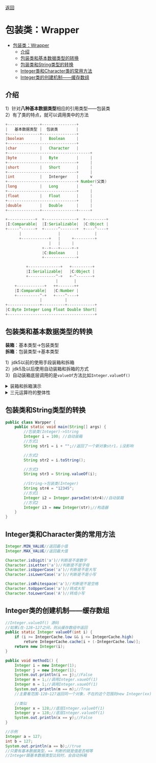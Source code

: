 [返回](常用类.md)

# 包装类：Wrapper
- [包装类：Wrapper](#包装类wrapper)
  - [介绍](#介绍)
  - [包装类和基本数据类型的转换](#包装类和基本数据类型的转换)
  - [包装类和String类型的转换](#包装类和string类型的转换)
  - [Integer类和Character类的常用方法](#integer类和character类的常用方法)
  - [Integer类的创建机制——缓存数组](#integer类的创建机制缓存数组)

## 介绍

1）针对**八种基本数据类型**相应的引用类型——包装类  
2）有了类的特点，就可以调用类中的方法

```java
+--------------+---------------+
|   基本数据类型 |  包装类        |
+--------------+---------------+
|boolean       |   Boolean     |
+------------------------------+
|char          |   Character   |
+------------------------------------+
|byte          |   Byte        |     |
+------------------------------+     |
|short         |   Short       |     |
+------------------------------+     |
|int           |   Interger    |     v
+------------------------------+ Number(父类)
|long          |   Long        |     ^
+------------------------------+     |
|float         |   Float       |     |
+------------------------------+     |
|double        |   Double      |     |
+--------------+---------------+-----+
```
```java
+------------+  +--------------+  +---------+
|I:Comparable|  |I:Serializable|  |C:Object |
+-----^------+  +------^-------+  +----^----+
      |                |               |
      +------------+   |     +---------+
                   |   |     |
                +--+---+-----+-+
                |C:Boolean     |
                +--------------+
```
```java
         +--------------+   +---------+
         |I:Serializable|   |C:Object |
         +------------^-+   +-^-------+
                      |       |
    +------------+   ++-------++
    |I:Comparable|   |C:Number |
    +----------^-+   +----^----+
               |          |
+--------------+----------+------------+
|C:Byte Integer Long Float Double Short|
+--------------------------------------+
```

## 包装类和基本数据类型的转换
**装箱**：基本类型->包装类型  
**拆箱**：包装类型->基本类型

1）jdk5以前的使用手段装箱和拆箱  
2）jdk5及以后使用自动装箱和拆箱的方式  
3）自动装箱底层调用的是`valueOf`方法比如`Integer.valueOf()`

<details><summary>装箱和拆箱演示</summary>

```java
public class Test {
    public static void main(String[] args) {
        //jdk5以前的手动装箱和拆箱
        //手动装箱 int -> Integer
        int n1 = 100;
        Integer integer = new Integer(n1);
        //或者
        Integer integer1 = Integer.valueOf(n1);
        //手动拆箱 Integer -> int
        int i = integer.intValue();

        //jdk5及以后的自动装箱和拆箱
        int n2 = 200;
        //自动装箱 int -> Integer
        Integer integer2 = n2;//底层使用了Integer.valueOf(n2)
        //自动拆箱 Integer -> int
        int n3 = integer2;//底层使用是intValue()方法
    }
}
```
</details>

<details><summary>三元运算符的整体性</summary>

```java
//三元运算符是一个整体 
Object obj1 = true ? new Integer(1) : new Double(2.0);
System.out.println(obj1);//输出1.0
```
```java
Object obj2;
if (true) {//if分别判断
    obj2 = new Integer(1);
} else {
    obj2 = new Double(2.0);
}
System.out.println(obj2);//输出1
```
</details>

## 包装类和String类型的转换

```java
public class Warpper {
    public static void main(String[] args) {
        //包装类(Integer)->String
        Integer i = 100; //自动装箱  
        //方式1
        String str1 = i + "";//返回了一个新对象str1，i没影响

        //方式2
        String str2 = i.toString();

        //方式3
        String str3 = String.valueOf(i);
    
        //String->包装类(Integer)
        String str4 = "12345";
        //方式1
        Integer i2 = Integer.parseInt(str4)//自动装箱
        //方式2
        Integer i3 = new Integer(str);//构造器
    }
}
```

## Integer类和Character类的常用方法

```java
Integer.MIN_VALUE//返回最小值
Integer.MAX_VALUE//返回最大值

Character.isDigit('a')//判断是不是数字
Character.isLetter('a')//判断是不是字母
Character.isUpperCase('a')//判断是不是大写
Character.isLowerCase('a')//判断是不是小写

Character.isWhitespace('a')//判断是不是空格
Character.toUpperCase('a')//转成大写
Character.toLowerCase('A')//转成小写
```

## Integer类的创建机制——缓存数组
```java
//Integer.valueOf() 源码
//如果i在-128~127之间，则从缓存数组中返回
public static Integer valueOf(int i) {
    if (i >= IntegerCache.low && i <= IntegerCache.high) 
        reture IntegerCache.cache[i + (-IntegerCache.low)];
    return new Integer(i);
}
```
```java
public void method1() {
    Integer i = new Integer(1);
    Integer j = new Integer(1);
    System.out.println(i == j);//False
    Integer m = 1;//调用Integer.vaueOf(1)
    Integer n = 1;//调用Integer.vaueOf(1)
    System.out.println(m == n);//True
    //主要看范围-128~127返回同一个对象，不在的这个范围则new Integer(xx)
    
    //类似
    Integer x = 128;//底层Integer.valueOf(1)
    Integer y = 128;//底层Integer.valueOf(1)
    System.out.println(x == y);//False
}
```
```java
//示例
Integer a = 127;
int b = 127;
System.out.println(a == b);//true
//只要有基本数据类型，== 判断的就是值是否相等
//Integer跟基本数据类型比较时，会自动拆箱
```